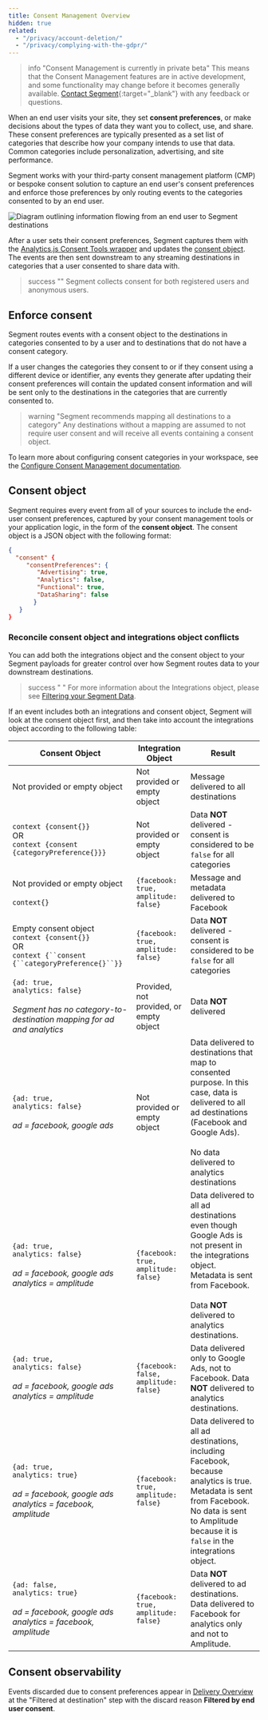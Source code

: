 ```yaml
---
title: Consent Management Overview
hidden: true
related:
  - "/privacy/account-deletion/"
  - "/privacy/complying-with-the-gdpr/"
---
```

> info "Consent Management is currently in private beta"
> This means that the Consent Management features are in active development, and some functionality may change before it becomes generally available. [Contact Segment](https://segment.com/help/contact/){:target="_blank"} with any feedback or questions.

When an end user visits your site, they set **consent preferences**, or make decisions about the types of data they want you to collect, use, and share. These consent preferences are typically presented as a set list of categories that describe how your company intends to use that data. Common categories include personalization, advertising, and site performance.

Segment works with your third-party consent management platform (CMP) or bespoke consent solution to capture an end user's consent preferences and enforce those preferences by only routing events to the categories consented to by an end user. 

![Diagram outlining information flowing from an end user to Segment destinations](/docs/privacy/images/consent-overview.png)

After a user sets their consent preferences, Segment captures them with the [Analytics.js Consent Tools wrapper](https://github.com/segmentio/analytics-next/tree/master/packages/consent/consent-tools) and updates the [consent object](#consent-object). The events are then sent downstream to any streaming destinations in categories that a user consented to share data with.

> success ""
> Segment collects consent for both registered users and anonymous users.

## Enforce consent
Segment routes events with a consent object to the destinations in categories consented to by a user and to destinations that do not have a consent category.

If a user changes the categories they consent to or if they consent using a different device or identifier, any events they generate after updating their consent preferences will contain the updated consent information and will be sent only to the destinations in the categories that are currently consented to.

> warning "Segment recommends mapping all destinations to a category"
> Any destinations without a mapping are assumed to not require user consent and will receive all events containing a consent object. 


<!--- out of scope for Q2: For example, if a user agreed to share their information with you for all categories on their first visit to your site, and then on their next visit to the site only consented to sharing data for functional and advertising purposes but not for analytics or data sharing, a [Track call](/docs/connections/spec/track/) demonstrating their new consent preferences would have the following format:

``` json
{
  "anonymousId": "23adfd82-aa0f-45a7-a756-24f2a7a4c895",
  "type": "track",
  "event": "Segment Consent Preference",
  "userId": "u123",
  "traits": {
     "email": "peter@example.com",
     "phone": "555-555-5555",
  }
  "timestamp": "2023-01-01T00:00:00.000Z",
  "context": {
    "consent": {
      "consentPreferences" : {
   "Advertising": true,
   "Analytics": false,
   "Functional": true,
   "DataSharing": false
}
    }
  }
}
```

> info "Segment Consent Preference is a reserved event name"
> Segment has standardized a series of reserved event names that have special semantic meaning and maps these events to tools that support them. 
>
> See the [Semantic Events](/docs/connections/spec/semantic/) docs for more details.

--->

To learn more about configuring consent categories in your workspace, see the [Configure Consent Management documentation](/docs/privacy/configure-consent-management/).

## Consent object

Segment requires every event from all of your sources to include the end-user consent preferences, captured by your consent management tools or your application logic, in the form of the **consent object**. The consent object is a JSON object with the following format:

```json
{
  "consent" {
     "consentPreferences": {
        "Advertising": true,
        "Analytics": false,
        "Functional": true,
        "DataSharing": false
       }
   }
}


```

<!--- Q3 scope: A consent conflict flag and the categories consented to by a user are both pulled from the consent object and are visible as traits on a user's profile in Unify. --->

### Reconcile consent object and integrations object conflicts

You can add both the integrations object and the consent object to your Segment payloads for greater control over how Segment routes data to your downstream destinations. 

> success " "
> For more information about the Integrations object, please see [Filtering your Segment Data](/docs/guides/filtering-data/#filtering-with-the-integrations-object).

If an event includes both an integrations and consent object, Segment will look at the consent object first, and then take into account the integrations object according to the following table:

| Consent Object                                                                                                  | Integration Object                          | Result |
| --------------------------------------------------------------------------------------------------------------- | ------------------------------------------- | ------ |
| Not provided or empty object                                                                                    | Not provided or empty object                | Message delivered to all destinations |
| `context {consent{}}` <br> OR <br> `context {consent {categoryPreference{}}}`                 | Not provided or empty object | Data **NOT** delivered - consent is considered to be `false` for all categories |
| Not provided or empty object <br><br> `context{}`                                                                   | `{facebook: true,`<br>`amplitude: false}`   | Message and metadata delivered to Facebook |
| Empty consent object <br>`context {consent{}}` <br> OR <br> `context {``consent {``categoryPreference{}``}}`     | `{facebook: true,`<br>`amplitude: false}` | Data **NOT** delivered - consent is considered to be `false` for all categories |
| `{ad: true,` <br>`analytics: false}`<br> <br>_Segment has no category-to-destination mapping for ad and analytics_ | Provided, not provided, or empty object | Data **NOT** delivered |
| `{ad: true,` <br>`analytics: false}`<br> <br>_ad = facebook, google ads_ <br>                                   | Not provided or empty object                | Data delivered to destinations that map to consented purpose. In this case, data is delivered to all ad destinations (Facebook and Google Ads).<br><br> No data delivered to analytics destinations |
| `{ad: true,` <br>`analytics: false}`<br><br>_ad = facebook, google ads_ <br> _analytics = amplitude_ | `{facebook: true,`<br>`amplitude: false}` | Data delivered to all ad destinations even though Google Ads is not present in the integrations object.<br> Metadata is sent from Facebook. <br><br> Data **NOT** delivered to analytics destinations. |
| `{ad: true,` <br>`analytics: false}`<br><br>_ad = facebook, google ads_ <br> _analytics = amplitude_  | `{facebook: false,`<br>`amplitude: false}` | Data delivered only to Google Ads, not to Facebook. Data **NOT** delivered to analytics destinations. |
| `{ad: true,` <br>`analytics: true}`<br><br>_ad = facebook, google ads_ <br> _analytics = facebook, amplitude_ | `{facebook: true,`<br>`amplitude: false}` | Data delivered to all ad destinations, including Facebook, because analytics is true. <br> Metadata is sent from Facebook. <br> No data is sent to Amplitude because it is `false` in the integrations object. |
| `{ad: false,` <br>`analytics: true}` <br><br>_ad = facebook, google ads_ <br> _analytics = facebook, amplitude_ | `{facebook: true,`<br>`amplitude: false}` | Data **NOT** delivered to ad destinations. Data delivered to Facebook for analytics only and not to Amplitude. |



## Consent observability

<!--- You can view consent preference events in your [Tracking Plan](/docs/protocols/tracking-plan/create/) and view discarded events in [Delivery Overview](/docs/connections/delivery-overview/). ---> 
<!---### Tracking Plan
### Delivery Overview
out of current scope--->
Events discarded due to consent preferences appear in [Delivery Overview](/docs/connections/delivery-overview/) at the "Filtered at destination" step with the discard reason __Filtered by end user consent__.